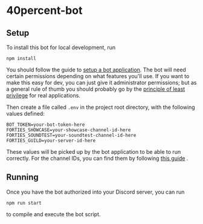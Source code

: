 # 40percent-bot

## Setup

To install this bot for local development, run

`npm install`

You should follow the guide to
[setup a bot application](https://discordjs.guide/preparations/setting-up-a-bot-application.html#creating-your-bot).
The bot will need certain permissions depending on what features you'll use.
If you want to make this easy for dev, you can just give it administrator permissions;
but as a general rule of thumb you should probably go by the
[principle of least privilege](https://en.wikipedia.org/wiki/Principle_of_least_privilege) for
real applications.

Then create a file called `.env` in the project root directory, with the following values defined:

```
BOT_TOKEN=your-bot-token-here
FORTIES_SHOWCASE=your-showcase-channel-id-here
FORTIES_SOUNDTEST=your-soundtest-channel-id-here
FORTIES_GUILD=your-server-id-here
```

These values will be picked up by the bot application to be able to run correctly.
For the channel IDs, you can find them by following
[this guide](https://support.discord.com/hc/en-us/articles/206346498-Where-can-I-find-my-User-Server-Message-ID-)
.

## Running

Once you have the bot authorized into your Discord server, you can run

`npm run start`

to compile and execute the bot script.
